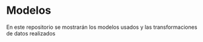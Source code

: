 # Modelos
En este repositorio se mostrarán los modelos usados y las transformaciones de datos realizados
